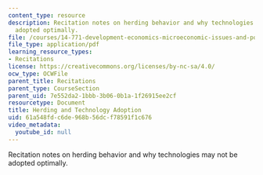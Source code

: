 ```yaml
---
content_type: resource
description: Recitation notes on herding behavior and why technologies may not be
  adopted optimally.
file: /courses/14-771-development-economics-microeconomic-issues-and-policy-models-fall-2008/61a548fdc6de968b56dcf78591f1c676_rec9.pdf
file_type: application/pdf
learning_resource_types:
- Recitations
license: https://creativecommons.org/licenses/by-nc-sa/4.0/
ocw_type: OCWFile
parent_title: Recitations
parent_type: CourseSection
parent_uid: 7e552da2-1bbb-3b06-0b1a-1f26915ee2cf
resourcetype: Document
title: Herding and Technology Adoption
uid: 61a548fd-c6de-968b-56dc-f78591f1c676
video_metadata:
  youtube_id: null
---
```

Recitation notes on herding behavior and why technologies may not be adopted optimally.